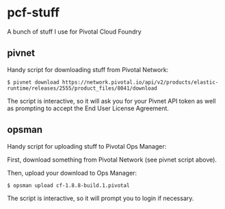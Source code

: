 # pcf-stuff

A bunch of stuff I use for Pivotal Cloud Foundry

## pivnet

Handy script for downloading stuff from Pivotal Network:
```
$ pivnet download https://network.pivotal.io/api/v2/products/elastic-runtime/releases/2555/product_files/8041/download
```

The script is interactive, so it will ask you for your Pivnet API token as well as prompting to accept the End User License Agreement.

## opsman

Handy script for uploading stuff to Pivotal Ops Manager:

First, download something from Pivotal Network (see pivnet script above).

Then, upload your download to Ops Manager:
```
$ opsman upload cf-1.8.8-build.1.pivotal
```

The script is interactive, so it will prompt you to login if necessary.
